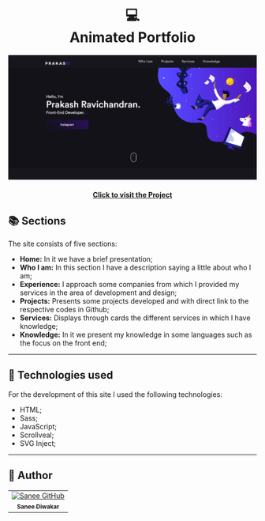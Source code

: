 
 <h1 align = "center">
 💻 <br>Animated Portfolio
 </h1>

![Resultado final do projeto](./previwe.jpeg)

 <h4 align = "center"> <a href="https://prakasravichandran.github.io/portfolioo/"> Click to visit the Project </a> </h4> 

 ## 📚 Sections

 The site consists of five sections:

 - **Home:** In it we have a brief presentation;
 - **Who I am:** In this section I have a description saying a little about who I am;
 - **Experience:** I approach some companies from which I provided my services in the area of ​​development and design;
 - **Projects:** Presents some projects developed and with direct link to the respective codes in Github;
 - **Services:** Displays through cards the different services in which I have knowledge;
 - **Knowledge:** In it we present my knowledge in some languages ​​such as the focus on the front end;

 ---

 ## 💼 Technologies used

 For the development of this site I used the following technologies:

 - HTML;
 - Sass;
 - JavaScript;
 - Scrollveal;
 - SVG Inject;

 ---

 <H2> 🦄 Author </h2>

 <table>
  <tr>
    <td align="center">
      <a href="https://github.com/PrakasRavichandran">
        <img src="https://avatars.githubusercontent.com/u/85834102?v=4" width="100px;" alt="Sanee GitHub"/><br>
        <sub>
          <b>Sanee Diwakar</b>
        </sub>
      </a>
    </td>
  </tr>
</table>
